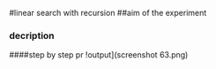 #linear search with recursion 
##aim of the experiment 
### decription
####step by step pr
!output](screenshot 63.png)

